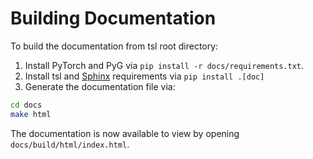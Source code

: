 # Building Documentation

To build the documentation from tsl root directory:

1. Install PyTorch and PyG via `pip install -r docs/requirements.txt`.
2. Install tsl and [Sphinx](https://www.sphinx-doc.org/en/master/) requirements 
   via `pip install .[doc]`
3. Generate the documentation file via:

```bash
cd docs
make html
```

The documentation is now available to view by opening 
`docs/build/html/index.html`.
